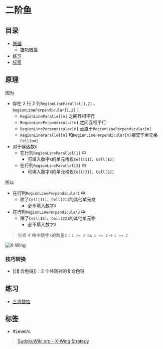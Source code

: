 # 二阶鱼

<!-- START doctoc generated TOC please keep comment here to allow auto update -->
<!-- DON'T EDIT THIS SECTION, INSTEAD RE-RUN doctoc TO UPDATE -->
## 目录

- [原理](#%E5%8E%9F%E7%90%86)
  - [技巧转换](#%E6%8A%80%E5%B7%A7%E8%BD%AC%E6%8D%A2)
- [练习](#%E7%BB%83%E4%B9%A0)
- [标签](#%E6%A0%87%E7%AD%BE)

<!-- END doctoc generated TOC please keep comment here to allow auto update -->

## 原理

因为
- 存在 2 行 2 列`RegionLineParallel[1,2]` 、`RegionLinePerpendicular[1,2]`：
	- `RegionLineParallel[n]` 之间互相平行
	- `RegionLinePerpendicular[n]` 之间互相平行
	- `RegionLinePerpendicular[n]` 垂直于`RegionLinePerpendicular[m]`
	- `RegionLineParallel[n]` 和`RegionLinePerpendicular[m]`相交于单元格`Cell[nm]`
- 对于候选数`X`
	- 在行列`RegionLineParallel[1]` 中
		- 可填入数字`X`的单元格仅`Cell[11]`、`Cell[12]`
	- 在行列`RegionLineParallel[2]` 中
		- 可填入数字`X`的单元格仅`Cell[21]`、`Cell[22]`

所以
- 在行列`RegionLinePerpendicular1` 中
	- 除了`Cell[11]`、`Cell[21]`的其他单元格
		- 必不填入数字`X`
- 在行列`RegionLinePerpendicular2` 中
	- 除了`Cell[12]`、`Cell[22]`的其他单元格
		- 必不填入数字`X`

> 分析 4 格中数字`X`的数量c：`c >= 2 && c <= 2` → `c == 2`

![X-Wing](https://www.sudokuwiki.org/PuzImages/XWing1.png)

###  技巧转换

- [[复合色链]]：2 个共轭对的复合色链

## 练习

-   [三思数独](https://www.12634.com/learning/x-wing/index)

## 标签

- #Level/c

> [SudokuWiki.org - X-Wing Strategy](https://www.sudokuwiki.org/X_Wing_Strategy)

